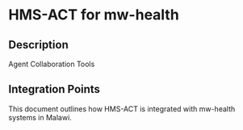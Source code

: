 # HMS-ACT for mw-health

## Description

Agent Collaboration Tools

## Integration Points

This document outlines how HMS-ACT is integrated with mw-health systems in Malawi.

